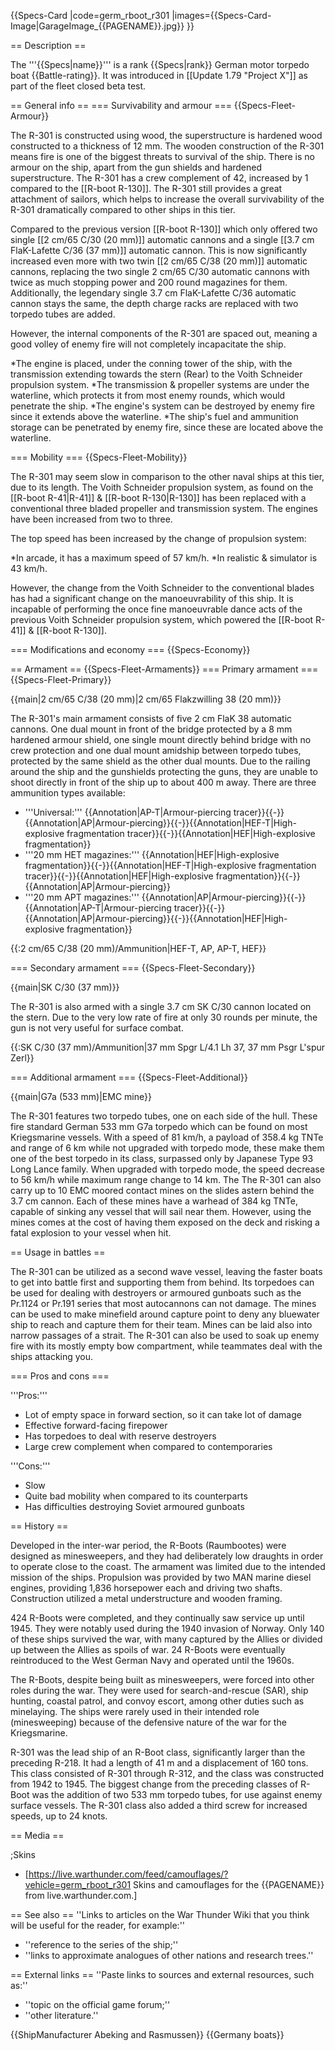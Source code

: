 {{Specs-Card
|code=germ_rboot_r301
|images={{Specs-Card-Image|GarageImage_{{PAGENAME}}.jpg}}
}}

== Description ==
<!-- ''In the first part of the description, cover the history of the ship's creation and military application. In the second part, tell the reader about using this ship in the game. Add a screenshot: if a beginner player has a hard time remembering vehicles by name, a picture will help them identify the ship in question.'' -->
The '''{{Specs|name}}''' is a rank {{Specs|rank}} German motor torpedo boat {{Battle-rating}}. It was introduced in [[Update 1.79 "Project X"]] as part of the fleet closed beta test.

== General info ==
=== Survivability and armour ===
{{Specs-Fleet-Armour}}
<!-- ''Talk about the vehicle's armour. Note the most well-defended and most vulnerable zones, e.g. the ammo magazine. Evaluate the composition of components and assemblies responsible for movement and manoeuvrability. Evaluate the survivability of the primary and secondary armaments separately. Don't forget to mention the size of the crew, which plays an important role in fleet mechanics. Save tips on preserving survivability for the "Usage in battles" section. If necessary, use a graphical template to show the most well-protected or most vulnerable points in the armour.'' -->

The R-301 is constructed using wood, the superstructure is hardened wood constructed to a thickness of 12 mm. The wooden construction of the R-301 means fire is one of the biggest threats to survival of the ship. There is no armour on the ship, apart from the gun shields and hardened superstructure. The R-301 has a crew complement of 42, increased by 1 compared to the [[R-boot R-130]]. The R-301 still provides a great attachment of sailors, which helps to increase the overall survivability of the R-301 dramatically compared to other ships in this tier.

Compared to the previous version [[R-boot R-130]] which only offered two single [[2 cm/65 C/30 (20 mm)]] automatic cannons and a single [[3.7 cm FlaK-Lafette C/36 (37 mm)]] automatic cannon.
This is now significantly increased even more with two twin [[2 cm/65 C/38 (20 mm)]] automatic cannons, replacing the two single 2 cm/65 C/30 automatic cannons with twice as much stopping power and 200 round magazines for them. Additionally, the legendary single 3.7 cm FlaK-Lafette C/36 automatic cannon stays the same, the depth charge racks are replaced with two torpedo tubes are added.

However, the internal components of the R-301 are spaced out, meaning a good volley of enemy fire will not completely incapacitate the ship.

*The engine is placed, under the conning tower of the ship, with the transmission extending towards the stern (Rear) to the Voith Schneider propulsion system.
*The transmission & propeller systems are under the waterline, which protects it from most enemy rounds, which would penetrate the ship.
*The engine's system can be destroyed by enemy fire since it extends above the waterline.
*The ship's fuel and ammunition storage can be penetrated by enemy fire, since these are located above the waterline.

=== Mobility ===
{{Specs-Fleet-Mobility}}
<!-- ''Write about the ship's mobility. Evaluate its power and manoeuvrability, rudder rerouting speed, stopping speed at full tilt, with its maximum forward and reverse speed.'' -->

The R-301 may seem slow in comparison to the other naval ships at this tier, due to its length. The Voith Schneider propulsion system, as found on the [[R-boot R-41|R-41]] & [[R-boot R-130|R-130]] has been replaced with a conventional three bladed propeller and transmission system. The engines have been increased from two to three.

The top speed has been increased by the change of propulsion system:

*In arcade, it has a maximum speed of 57 km/h.
*In realistic & simulator is 43 km/h.

However, the change from the Voith Schneider to the conventional blades has had a significant change on the manoeuvrability of this ship. It is incapable of performing the once fine manoeuvrable dance acts of the previous Voith Schneider propulsion system, which powered the [[R-boot R-41]] & [[R-boot R-130]].

=== Modifications and economy ===
{{Specs-Economy}}

== Armament ==
{{Specs-Fleet-Armaments}}
=== Primary armament ===
{{Specs-Fleet-Primary}}
<!-- ''Provide information about the characteristics of the primary armament. Evaluate their efficacy in battle based on their reload speed, ballistics and the capacity of their shells. Add a link to the main article about the weapon: <code><nowiki>{{main|Weapon name (calibre)}}</nowiki></code>. Broadly describe the ammunition available for the primary armament, and provide recommendations on how to use it and which ammunition to choose.'' -->
{{main|2 cm/65 C/38 (20 mm)|2 cm/65 Flakzwilling 38 (20 mm)}}

The R-301's main armament consists of five 2 cm FlaK 38 automatic cannons. One dual mount in front of the bridge protected by a 8 mm hardened armour shield, one single mount directly behind bridge with no crew protection and one dual mount amidship between torpedo tubes, protected by the same shield as the other dual mounts. Due to the railing around the ship and the gunshields protecting the guns, they are unable to shoot directly in front of the ship up to about 400 m away.
There are three ammunition types available:

* '''Universal:''' {{Annotation|AP-T|Armour-piercing tracer}}{{-}}{{Annotation|AP|Armour-piercing}}{{-}}{{Annotation|HEF-T|High-explosive fragmentation tracer}}{{-}}{{Annotation|HEF|High-explosive fragmentation}}
* '''20 mm HET magazines:''' {{Annotation|HEF|High-explosive fragmentation}}{{-}}{{Annotation|HEF-T|High-explosive fragmentation tracer}}{{-}}{{Annotation|HEF|High-explosive fragmentation}}{{-}}{{Annotation|AP|Armour-piercing}}
* '''20 mm APT magazines:''' {{Annotation|AP|Armour-piercing}}{{-}}{{Annotation|AP-T|Armour-piercing tracer}}{{-}}{{Annotation|AP|Armour-piercing}}{{-}}{{Annotation|HEF|High-explosive fragmentation}}

{{:2 cm/65 C/38 (20 mm)/Ammunition|HEF-T, AP, AP-T, HEF}}

=== Secondary armament ===
{{Specs-Fleet-Secondary}}
<!-- ''Some ships are fitted with weapons of various calibres. Secondary armaments are defined as weapons chosen with the control <code>Select secondary weapon</code>. Evaluate the secondary armaments and give advice on how to use them. Describe the ammunition available for the secondary armament. Provide recommendations on how to use them and which ammunition to choose. Remember that any anti-air armament, even heavy calibre weapons, belong in the next section. If there is no secondary armament, remove this section.'' -->
{{main|SK C/30 (37 mm)}}

The R-301 is also armed with a single 3.7 cm SK C/30 cannon located on the stern. Due to the very low rate of fire at only 30 rounds per minute, the gun is not very useful for surface combat.

{{:SK C/30 (37 mm)/Ammunition|37 mm Spgr L/4.1 Lh 37, 37 mm Psgr L'spur Zerl}}

=== Additional armament ===
{{Specs-Fleet-Additional}}
<!-- ''Describe the available additional armaments of the ship: depth charges, mines, torpedoes. Talk about their positions, available ammunition and launch features such as dead zones of torpedoes. If there is no additional armament, remove this section.'' -->
{{main|G7a (533 mm)|EMC mine}}

The R-301 features two torpedo tubes, one on each side of the hull. These fire standard German 533 mm G7a torpedo which can be found on most Kriegsmarine vessels. With a speed of 81 km/h, a payload of 358.4 kg TNTe and range of 6 km while not upgraded with torpedo mode, these make them one of the best torpedo in its class, surpassed only by Japanese Type 93 Long Lance family. When upgraded with torpedo mode, the speed decrease to 56 km/h while maximum range change to 14 km.
The
The R-301 can also carry up to 10 EMC moored contact mines on the slides astern behind the 3.7 cm cannon. Each of these mines have a warhead of 384 kg TNTe, capable of sinking any vessel that will sail near them. However, using the mines comes at the cost of having them exposed on the deck and risking a fatal explosion to your vessel when hit.

== Usage in battles ==
<!-- ''Describe the technique of using this ship, the characteristics of her use in a team and tips on strategy. Abstain from writing an entire guide – don't try to provide a single point of view, but give the reader food for thought. Talk about the most dangerous opponents for this vehicle and provide recommendations on fighting them. If necessary, note the specifics of playing with this vehicle in various modes (AB, RB, SB).'' -->
The R-301 can be utilized as a second wave vessel, leaving the faster boats to get into battle first and supporting them from behind. Its torpedoes can be used for dealing with destroyers or armoured gunboats such as the Pr.1124 or Pr.191 series that most autocannons can not damage. The mines can be used to make minefield around capture point to deny any bluewater ship to reach and capture them for their team. Mines can be laid also into narrow passages of a strait. The R-301 can also be used to soak up enemy fire with its mostly empty bow compartment, while teammates deal with the ships attacking you.

=== Pros and cons ===
<!-- ''Summarise and briefly evaluate the vehicle in terms of its characteristics and combat effectiveness. Mark its pros and cons in the bulleted list. Try not to use more than 6 points for each of the characteristics. Avoid using categorical definitions such as "bad", "good" and the like - use substitutions with softer forms such as "inadequate" and "effective".'' -->
'''Pros:'''

* Lot of empty space in forward section, so it can take lot of damage
* Effective forward-facing firepower
* Has torpedoes to deal with reserve destroyers
* Large crew complement when compared to contemporaries

'''Cons:'''

* Slow
* Quite bad mobility when compared to its counterparts
* Has difficulties destroying Soviet armoured gunboats

== History ==
<!-- ''Describe the history of the creation and combat usage of the ship in more detail than in the introduction. If the historical reference turns out to be too long, take it to a separate article, taking a link to the article about the ship and adding a block "/History" (example: <nowiki>https://wiki.warthunder.com/(Ship-name)/History</nowiki>) and add a link to it here using the <code>main</code> template. Be sure to reference text and sources by using <code><nowiki><ref></ref></nowiki></code>, as well as adding them at the end of the article with <code><nowiki><references /></nowiki></code>. This section may also include the ship's dev blog entry (if applicable) and the in-game encyclopedia description (under <code><nowiki>=== In-game description ===</nowiki></code>, also if applicable).'' -->

Developed in the inter-war period, the R-Boots (Raumbootes) were designed as minesweepers, and they had deliberately low draughts in order to operate close to the coast. The armament was limited due to the intended mission of the ships. Propulsion was provided by two MAN marine diesel engines, providing 1,836 horsepower each and driving two shafts. Construction utilized a metal understructure and wooden framing.

424 R-Boots were completed, and they continually saw service up until 1945. They were notably used during the 1940 invasion of Norway. Only 140 of these ships survived the war, with many captured by the Allies or divided up between the Allies as spoils of war. 24 R-Boots were eventually reintroduced to the West German Navy and operated until the 1960s.

The R-Boots, despite being built as minesweepers, were forced into other roles during the war. They were used for search-and-rescue (SAR), ship hunting, coastal patrol, and convoy escort, among other duties such as minelaying. The ships were rarely used in their intended role (minesweeping) because of the defensive nature of the war for the Kriegsmarine.

R-301 was the lead ship of an R-Boot class, significantly larger than the preceding R-218. It had a length of 41 m and a displacement of 160 tons. This class consisted of R-301 through R-312, and the class was constructed from 1942 to 1945. The biggest change from the preceding classes of R-Boot was the addition of two 533 mm torpedo tubes, for use against enemy surface vessels. The R-301 class also added a third screw for increased speeds, up to 24 knots.

== Media ==
<!-- ''Excellent additions to the article would be video guides, screenshots from the game, and photos.'' -->

;Skins
* [https://live.warthunder.com/feed/camouflages/?vehicle=germ_rboot_r301 Skins and camouflages for the {{PAGENAME}} from live.warthunder.com.]

== See also ==
''Links to articles on the War Thunder Wiki that you think will be useful for the reader, for example:''
* ''reference to the series of the ship;''
* ''links to approximate analogues of other nations and research trees.''

== External links ==
''Paste links to sources and external resources, such as:''
* ''topic on the official game forum;''
* ''other literature.''

{{ShipManufacturer Abeking and Rasmussen}}
{{Germany boats}}